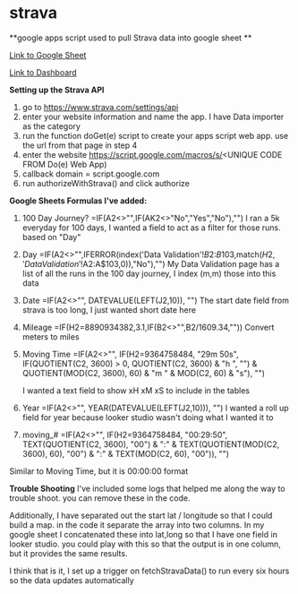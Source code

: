 # strava
**google apps script used to pull Strava data into google sheet
**

[Link to Google Sheet]([url](https://docs.google.com/spreadsheets/d/1v72srsmcXz53l7tl6S5SM58R46OXxgX9wQQoez2ZHRc/edit?usp=sharing)https://docs.google.com/spreadsheets/d/1v72srsmcXz53l7tl6S5SM58R46OXxgX9wQQoez2ZHRc/edit?usp=sharing) 

[Link to Dashboard
]([url](https://lookerstudio.google.com/u/0/reporting/29998d2b-7d6e-4f42-b4e7-cfa489bff4a9/page/p_24y1t5ln9c))

**Setting up the Strava API**
1. go to https://www.strava.com/settings/api
2. enter your website information and name the app. I have Data importer as the category
3. run the function doGet(e) script to create your apps script web app. use the url from that page in step 4
4. enter the website https://script.google.com/macros/s/<UNIQUE CODE FROM Do(e) Web App)
5. callback domain = script.google.com
6. run authorizeWithStrava() and click authorize

**Google Sheets Formulas I've added:**
  1. 100 Day Journey? =IF(A2<>"",IF(AK2<>"No","Yes","No"),"")
     I ran a 5k everyday for 100 days, I wanted a field to act as a filter for those runs. based on "Day"
     
  3. Day =IF(A2<>"",IFERROR(index('Data Validation'!$B$2:$B$103,match($H2,'Data         
    Validation'!$A$2:$A$103,0)),"No"),"")
    My Data Validation page has a list of all the runs in the 100 day journey, I index (m,m) those into this       data
     
  5. Date =IF(A2<>"", DATEVALUE(LEFT(J2,10)), "")
    The start date field from strava is too long, I just wanted short date here
    
     
  7. Mileage =IF(H2=8890934382,3.1,IF(B2<>"",B2/1609.34,""))
     Convert meters to miles 
     
  9. Moving Time
      =IF(A2<>"",
      IF(H2=9364758484, "29m 50s",
          IF(QUOTIENT(C2, 3600) > 0, QUOTIENT(C2, 3600) & "h ", "") & 
          QUOTIENT(MOD(C2, 3600), 60) & "m " & 
          MOD(C2, 60) & "s"), 
      "")
  
     I wanted a text field to show xH xM xS to include in the tables
  
  
  
  12. Year =IF(A2<>"", YEAR(DATEVALUE(LEFT(J2,10))), "")
    I wanted a roll up field for year because looker studio wasn't doing what I wanted it to 
  
  
  13. moving_#
    =IF(A2<>"",
      IF(H2=9364758484, "00:29:50",
          TEXT(QUOTIENT(C2, 3600), "00") & ":" & 
          TEXT(QUOTIENT(MOD(C2, 3600), 60), "00") & ":" & 
          TEXT(MOD(C2, 60), "00")), 
    "")
  
  Similar to Moving Time, but it is 00:00:00 format



**Trouble Shooting**
I've included some logs that helped me along the way to trouble shoot. you can remove these in the code. 

Additionally, I have separated out the start lat / longitude so that I could build a map. in the code it separate the array into two columns. In my google sheet I concatenated these into lat,long so that I have one field in looker studio. you could play with this so that the output is in one column, but it provides the same results. 


I think that is it, I set up a trigger on fetchStravaData() to run every six hours so the data updates automatically
